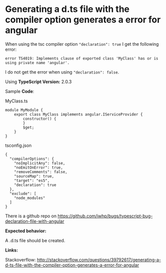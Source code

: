 ﻿# Generating a d.ts file with the compiler option generates a error for angular

When using the tsc compiler option `"declaration": true` I get the following error:

`error TS4019: Implements clause of exported class 'MyClass' has or is using private name 'angular'.`

I do not get the error when using `"declaration": false`.

Using **TypeScript Version:**  2.0.3

Sample **Code**:

MyClass.ts

```
module MyModule {
    export class MyClass implements angular.IServiceProvider {
        constructor() {
        }
        $get;
    }
}
```

tsconfig.json

```
{
  "compilerOptions": {
    "noImplicitAny": false,
    "noEmitOnError": true,
    "removeComments": false,
    "sourceMap": true,
    "target": "es5",
    "declaration": true
  },
  "exclude": [
    "node_modules"
  ]
}
```

There is a github repo on <https://github.com/iwhp/bugs/typescript-bug-declaration-file-with-angular>

**Expected behavior:**

A .d.ts file should be created.

**Links:**

Stackoverflow: <http://stackoverflow.com/questions/39792617/generating-a-d-ts-file-with-the-compiler-option-generates-a-error-for-angular>
